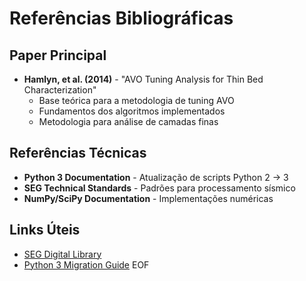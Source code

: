 # Referências Bibliográficas

## Paper Principal
- **Hamlyn, et al. (2014)** - "AVO Tuning Analysis for Thin Bed Characterization"
  - Base teórica para a metodologia de tuning AVO
  - Fundamentos dos algoritmos implementados
  - Metodologia para análise de camadas finas

## Referências Técnicas
- **Python 3 Documentation** - Atualização de scripts Python 2 → 3
- **SEG Technical Standards** - Padrões para processamento sísmico
- **NumPy/SciPy Documentation** - Implementações numéricas

## Links Úteis
- [SEG Digital Library](https://library.seg.org/)
- [Python 3 Migration Guide](https://docs.python.org/3/howto/pyporting.html)
EOF